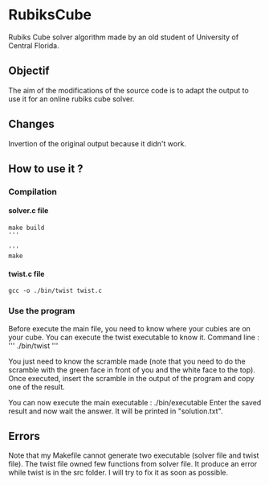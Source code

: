 # RubiksCube

Rubiks Cube solver algorithm made by an old student of University of Central Florida.

## Objectif

The aim of the modifications of the source code is to adapt the output to use it for an online rubiks cube solver.

## Changes

Invertion of the original output because it didn't work.

## How to use it ?

### Compilation

#### solver.c file

```
make build
'''

'''
make
```

#### twist.c file

```
gcc -o ./bin/twist twist.c
```

### Use the program

Before execute the main file, you need to know where your cubies are on your cube.
You can execute the twist executable to know it.
Command line :
'''
./bin/twist
'''

You just need to know the scramble made (note that you need to do the scramble with the green face in front of you and the white face to the top).
Once executed, insert the scramble in the output of the program and copy one of the result.

You can now execute the main executable : ./bin/executable
Enter the saved result and now wait the answer. It will be printed in "solution.txt".

## Errors

Note that my Makefile cannot generate two executable (solver file and twist file).
The twist file owned few functions from solver file. It produce an error while twist is in the src folder.
I will try to fix it as soon as possible.
